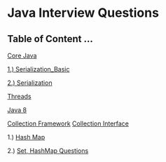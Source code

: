 # Java Interview Questions

## Table of Content ... 

[Core Java](https://github.com/Rajeev-singh-git/Java_Interview_Question/blob/main/JavaCore/src/Oops_README.md)

[1.) Serialization_Basic](https://github.com/Rajeev-singh-git/Java_Interview_Question/blob/main/JavaCore/src/Serialization.md)

[2.) Serialization](https://github.com/Rajeev-singh-git/Java_Interview_Question/blob/main/JavaCore/src/Serialization2.md)

[Threads](https://github.com/Rajeev-singh-git/Java_Interview_Question/blob/main/MultiThreading/src/MultiThread_README.md)

[Java 8](https://github.com/Rajeev-singh-git/Java_Interview_Question/blob/main/Java%208/Java%208_README.md)

[Collection Framework](https://github.com/Rajeev-singh-git/Java_Interview_Question/blob/main/Collections/Collections_Framework_README.md)
  [Collection Interface](https://github.com/Rajeev-singh-git/Java_Interview_Question/blob/main/Collections/src/Collection_Interface/Collection-Interface-README.md)

 1.) [Hash Map](https://github.com/Rajeev-singh-git/Java_Interview_Question/blob/main/Collections/src/Map/HashMap_README.md)
 
 2.) [Set, HashMap Questions](https://github.com/Rajeev-singh-git/Java_Interview_Question/blob/main/Collections/src/Map/HashMap_Interview_Question.md) 
